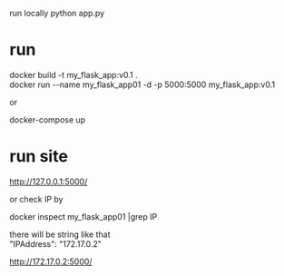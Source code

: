run locally
python app.py


# run
docker build -t my_flask_app:v0.1 .  
docker run --name my_flask_app01 -d -p 5000:5000 my_flask_app:v0.1  

or  

docker-compose up


# run site
http://127.0.0.1:5000/


or check IP by 

docker inspect my_flask_app01 |grep IP

there will be string like that  
"IPAddress": "172.17.0.2"  

http://172.17.0.2:5000/